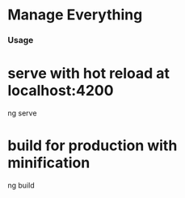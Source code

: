 # Manage Everything

### Usage

# serve with hot reload at localhost:4200
ng serve

# build for production with minification
ng build
```
